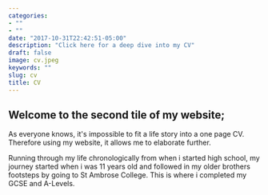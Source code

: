 ```yaml
---
categories:
- ""
- ""
date: "2017-10-31T22:42:51-05:00"
description: "Click here for a deep dive into my CV"
draft: false
image: cv.jpeg
keywords: ""
slug: cv
title: CV
---
```


## **Welcome to the second tile of my website;**

As everyone knows, it's impossible to fit a life story into a one page CV. Therefore using my website, it allows me to elaborate further.

Running through my life chronologically from when i started high school, my journey started when i was 11 years old and followed in my older brothers footsteps by going to St Ambrose College. This is where i completed my GCSE and A-Levels.
